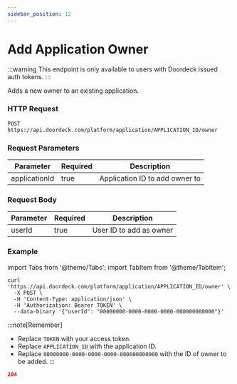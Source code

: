 ```yaml
---
sidebar_position: 12
---
```


# Add Application Owner

:::warning
This endpoint is only available to users with Doordeck issued auth tokens.
:::

Adds a new owner to an existing application.

### HTTP Request

`POST https://api.doordeck.com/platform/application/APPLICATION_ID/owner`

### Request Parameters

| Parameter     | Required | Description                    |
|---------------|----------|--------------------------------|
| applicationId | true     | Application ID to add owner to |

### Request Body

| Parameter | Required | Description             |
|-----------|----------|-------------------------|
| userId    | true     | User ID to add as owner |

### Example

import Tabs from '@theme/Tabs';
import TabItem from '@theme/TabItem';

<Tabs>
<TabItem value="request" label="Request">

```shell showLineNumbers title="CURL"
curl 'https://api.doordeck.com/platform/application/APPLICATION_ID/owner' \
  -X POST \
  -H 'Content-Type: application/json' \
  -H 'Authorization: Bearer TOKEN' \
  --data-binary '{"userId": "00000000-0000-0000-0000-000000000000"}'
```

:::note[Remember]
* Replace `TOKEN` with your access token.
* Replace `APPLICATION_ID` with the application ID.
* Replace `00000000-0000-0000-0000-000000000000` with the ID of owner to be added.
:::

</TabItem>
<TabItem value="response" label="Response">

```json showLineNumbers title="HTTP CODE"
204
```

</TabItem>
</Tabs>
